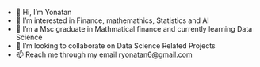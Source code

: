 - 👋 Hi, I’m Yonatan
- 👀 I’m interested in Finance, mathemathics, Statistics and AI
- 🌱 I’m a Msc graduate in Mathmatical finance and currently learning Data Science
- 💞️ I’m looking to collaborate on Data Science Related Projects
- 📫 Reach me through my email ryonatan6@gmail.com

<!---
rabi320/rabi320 is a ✨ special ✨ repository because its `README.md` (this file) appears on your GitHub profile.
You can click the Preview link to take a look at your changes.
--->
